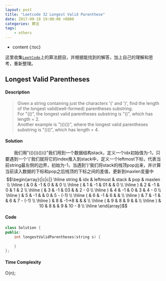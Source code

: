 ```yaml
---
layout: post
title: "Leetcode 32 Longest Valid Parenthese"
date: 2017-09-18 19:00:00 +0800 
categories: 算法
tags: 
    - others
---
```

* content
{:toc}

这里收集[`LeetCode`](https://leetcode.com)上的算法题目，并根据能找到的解答，加上自己的理解和思考，重新整理。

<!-- more -->

## Longest Valid Parentheses

#### Description

>Given a string containing just the characters '(' and ')', find the length of the longest valid(well-formed) parentheses substring.  
For "(()", the longest valid parentheses substring is "()", which has length = 2.  
Another example is ")()())", where the longest valid parentheses substring is "()()", which has length = 4. 

#### Solution

&emsp;&emsp;我们用"(()())())()"我们用到一个数据结构stack，定义一个idx初始值为-1，只要遇到一个'('我们就将它的index推入到stack中，定义一个leftmost下标，代表当前string最左侧的边界，初始为-1，当遇到')'我们将stack的栈顶pop出来，并计算当前读入数据的下标和pop之后栈顶的下标之间的差值，更新到maxlen变量中  
$$\begin{array}{|c|c|}
\hline
string & idx & leftmost & stack & pop & maxlen \\
\hline
( & 0 & -1 & 0 & & 0 \\
\hline 
( & 1 & -1 & 01 & & 0 \\
\hline 
) & 2 & -1 & 0 & 1 & 2 \\ 
\hline 
( & 3 & -1 & 03 & & 2 - 0 \\
\hline
) & 4 & -1 & 0 & 3 & 4 - 0 \\
\hline
) & 5 & -1 & & 0 & 5 - (-1) \\
\hline 
( & 6 & -1 & 6 & & \\
\hline 
) & 7 & -1 & & 6 & 7 - (-1) \\
\hline
) & 8 & -1->8 & & & \\
\hline
( & 9 & 8 & 9 & & \\
\hline
) & 10 & 8 & & 9 & 10 - 8 \\
\hline
\end{array}$$


#### Code

```cpp
class Solution {
public:
    int longestValidParentheses(string s) {
        
    }
};
```


#### Time Complexity

O(n);